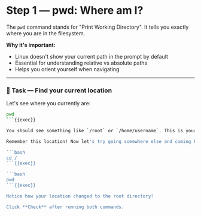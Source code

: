 # Step 1 — pwd: Where am I?

The `pwd` command stands for "Print Working Directory". It tells you exactly where you are in the filesystem.

**Why it's important:**
- Linux doesn't show your current path in the prompt by default
- Essential for understanding relative vs absolute paths
- Helps you orient yourself when navigating

---

### 📍 Task — Find your current location

Let's see where you currently are:

```bash
pwd
```{{exec}}

You should see something like `/root` or `/home/username`. This is your current location in the filesystem tree.

Remember this location! Now let's try going somewhere else and coming back:

```bash
cd /
```{{exec}}

```bash
pwd
```{{exec}}

Notice how your location changed to the root directory!

Click **Check** after running both commands.



